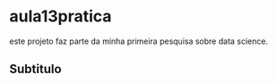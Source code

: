 # aula13pratica

este projeto faz parte da minha primeira pesquisa sobre data science.

## Subtitulo
